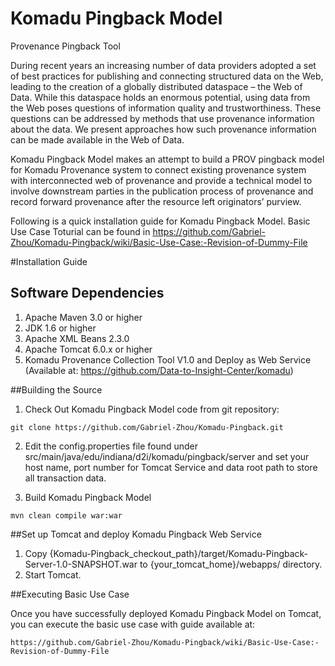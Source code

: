 # Komadu Pingback Model

Provenance Pingback Tool

During recent years an increasing number of data providers adopted a set of best practices for publishing and connecting structured data on the Web, leading to the creation of a globally distributed dataspace – the Web of Data. While this dataspace holds an enormous potential, using data from the Web poses questions of information quality and trustworthiness. These questions can be addressed by methods that use provenance information about the data. We present approaches how such provenance information can be made available in the Web of Data.

Komadu Pingback Model makes an attempt to build a PROV pingback model for Komadu Provenance system to connect existing provenance system with interconnected web of provenance and provide a technical model to involve downstream parties in the publication process of provenance and record forward provenance after the resource left originators’ purview. 

Following is a quick installation guide for Komadu Pingback Model. Basic Use Case Toturial can be found in 
https://github.com/Gabriel-Zhou/Komadu-Pingback/wiki/Basic-Use-Case:-Revision-of-Dummy-File

#Installation Guide

## Software Dependencies

1. Apache Maven 3.0 or higher
2. JDK 1.6 or higher
3. Apache XML Beans 2.3.0
4. Apache Tomcat 6.0.x or higher
5. Komadu Provenance Collection Tool V1.0 and Deploy as Web Service
(Available at: https://github.com/Data-to-Insight-Center/komadu)

##Building the Source
1. Check Out Komadu Pingback Model code from git repository:
```
git clone https://github.com/Gabriel-Zhou/Komadu-Pingback.git
```

2. Edit the config.properties file found under src/main/java/edu/indiana/d2i/komadu/pingback/server and set your host name, port number for Tomcat Service and data root path to store all transaction data.

3. Build Komadu Pingback Model
```
mvn clean compile war:war
```

##Set up Tomcat and deploy Komadu Pingback Web Service
1. Copy {Komadu-Pingback_checkout_path}/target/Komadu-Pingback-Server-1.0-SNAPSHOT.war to 
{your_tomcat_home}/webapps/ directory.
2. Start Tomcat.

##Executing Basic Use Case

Once you have successfully deployed Komadu Pingback Model on Tomcat, you can execute the basic use case with guide available at:
```
https://github.com/Gabriel-Zhou/Komadu-Pingback/wiki/Basic-Use-Case:-Revision-of-Dummy-File
```








